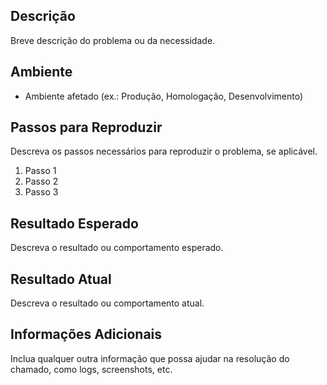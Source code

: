 ## Descrição
Breve descrição do problema ou da necessidade.

## Ambiente
- Ambiente afetado (ex.: Produção, Homologação, Desenvolvimento)

## Passos para Reproduzir
Descreva os passos necessários para reproduzir o problema, se aplicável.

1. Passo 1
2. Passo 2
3. Passo 3

## Resultado Esperado
Descreva o resultado ou comportamento esperado.

## Resultado Atual
Descreva o resultado ou comportamento atual.

## Informações Adicionais
Inclua qualquer outra informação que possa ajudar na resolução do chamado, como logs, screenshots, etc.
